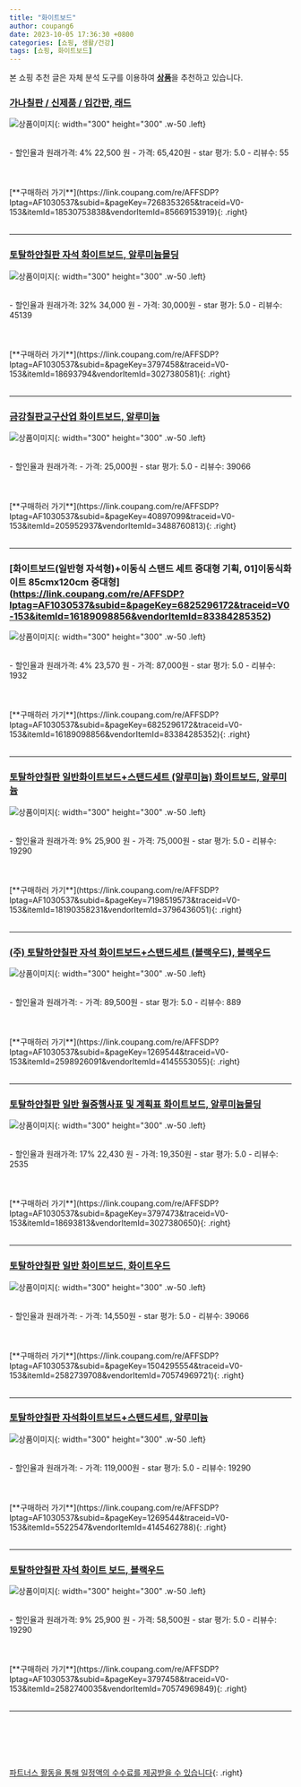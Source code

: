 ```yaml
---
title: "화이트보드"
author: coupang6
date: 2023-10-05 17:36:30 +0800
categories: [쇼핑, 생활/건강]
tags: [쇼핑, 화이트보드]
---
```


본 쇼핑 추천 글은 자체 분석 도구를 이용하여 [**상품**](https://link.coupang.com/a/bao1ui)을 추천하고 있습니다.

### [가나칠판 / 신제품 / 입간판, 래드](https://link.coupang.com/re/AFFSDP?lptag=AF1030537&subid=&pageKey=7268353265&traceid=V0-153&itemId=18530753838&vendorItemId=85669153919)

![상품이미지](https://thumbnail10.coupangcdn.com/thumbnails/remote/230x230ex/image/vendor_inventory/3bdd/9bd29977e7d89f1240f386101391bb130930ee99a32c8f209c4646325e35.jpg){: width="300" height="300" .w-50 .left}


<br>
- 할인율과 원래가격: 4%  22,500   원
- 가격: 65,420원
- star 평가: 5.0
- 리뷰수: 55
<br>
<br>
<br>
<br>
[**구매하러 가기**](https://link.coupang.com/re/AFFSDP?lptag=AF1030537&subid=&pageKey=7268353265&traceid=V0-153&itemId=18530753838&vendorItemId=85669153919){: .right}
<br>
<br>

---

### [토탈하얀칠판 자석 화이트보드, 알루미늄몰딩](https://link.coupang.com/re/AFFSDP?lptag=AF1030537&subid=&pageKey=3797458&traceid=V0-153&itemId=18693794&vendorItemId=3027380581)

![상품이미지](https://thumbnail6.coupangcdn.com/thumbnails/remote/230x230ex/image/retail/images/1842435154474575-7e94bee2-f2a6-42e3-a1ba-acc8c2488837.jpg){: width="300" height="300" .w-50 .left}


<br>
- 할인율과 원래가격: 32%  34,000   원
- 가격: 30,000원
- star 평가: 5.0
- 리뷰수: 45139
<br>
<br>
<br>
<br>
[**구매하러 가기**](https://link.coupang.com/re/AFFSDP?lptag=AF1030537&subid=&pageKey=3797458&traceid=V0-153&itemId=18693794&vendorItemId=3027380581){: .right}
<br>
<br>

---

### [금강칠판교구산업 화이트보드, 알루미늄](https://link.coupang.com/re/AFFSDP?lptag=AF1030537&subid=&pageKey=40897099&traceid=V0-153&itemId=205952937&vendorItemId=3488760813)

![상품이미지](https://thumbnail7.coupangcdn.com/thumbnails/remote/230x230ex/image/retail/images/634281728255044-1969da9b-2bc0-44d2-b88b-2918c98e7b14.jpg){: width="300" height="300" .w-50 .left}


<br>
- 할인율과 원래가격: 
- 가격: 25,000원
- star 평가: 5.0
- 리뷰수: 39066
<br>
<br>
<br>
<br>
[**구매하러 가기**](https://link.coupang.com/re/AFFSDP?lptag=AF1030537&subid=&pageKey=40897099&traceid=V0-153&itemId=205952937&vendorItemId=3488760813){: .right}
<br>
<br>

---

### [화이트보드(일반형 자석형)+이동식 스탠드 세트 중대형 기획, 01]이동식화이트 85cmx120cm 중대형](https://link.coupang.com/re/AFFSDP?lptag=AF1030537&subid=&pageKey=6825296172&traceid=V0-153&itemId=16189098856&vendorItemId=83384285352)

![상품이미지](https://thumbnail6.coupangcdn.com/thumbnails/remote/230x230ex/image/vendor_inventory/255e/c96b0593f6ea75efcc0f2dd74dc2bd2f029d0ca1caa759a88c68fc1a2150.jpeg){: width="300" height="300" .w-50 .left}


<br>
- 할인율과 원래가격: 4%  23,570   원
- 가격: 87,000원
- star 평가: 5.0
- 리뷰수: 1932
<br>
<br>
<br>
<br>
[**구매하러 가기**](https://link.coupang.com/re/AFFSDP?lptag=AF1030537&subid=&pageKey=6825296172&traceid=V0-153&itemId=16189098856&vendorItemId=83384285352){: .right}
<br>
<br>

---

### [토탈하얀칠판 일반화이트보드+스탠드세트 (알루미늄) 화이트보드, 알루미늄](https://link.coupang.com/re/AFFSDP?lptag=AF1030537&subid=&pageKey=7198519573&traceid=V0-153&itemId=18190358231&vendorItemId=3796436051)

![상품이미지](https://thumbnail6.coupangcdn.com/thumbnails/remote/230x230ex/image/vendor_inventory/2bcd/4e408a6729d19c4fea6bb0851bcb2e7020bbad3dd3dc2bf7355d247b3ebc.jpg){: width="300" height="300" .w-50 .left}


<br>
- 할인율과 원래가격: 9%  25,900   원
- 가격: 75,000원
- star 평가: 5.0
- 리뷰수: 19290
<br>
<br>
<br>
<br>
[**구매하러 가기**](https://link.coupang.com/re/AFFSDP?lptag=AF1030537&subid=&pageKey=7198519573&traceid=V0-153&itemId=18190358231&vendorItemId=3796436051){: .right}
<br>
<br>

---

### [(주) 토탈하얀칠판 자석 화이트보드+스탠드세트 (블랙우드), 블랙우드](https://link.coupang.com/re/AFFSDP?lptag=AF1030537&subid=&pageKey=1269544&traceid=V0-153&itemId=2598926091&vendorItemId=4145553055)

![상품이미지](https://thumbnail9.coupangcdn.com/thumbnails/remote/230x230ex/image/vendor_inventory/c8d1/250fa70036b5ca80d5735b2b1d2be940b3e0d607852b880d42b36bc34ede.jpg){: width="300" height="300" .w-50 .left}


<br>
- 할인율과 원래가격: 
- 가격: 89,500원
- star 평가: 5.0
- 리뷰수: 889
<br>
<br>
<br>
<br>
[**구매하러 가기**](https://link.coupang.com/re/AFFSDP?lptag=AF1030537&subid=&pageKey=1269544&traceid=V0-153&itemId=2598926091&vendorItemId=4145553055){: .right}
<br>
<br>

---

### [토탈하얀칠판 일반 월중행사표 및 계획표 화이트보드, 알루미늄몰딩](https://link.coupang.com/re/AFFSDP?lptag=AF1030537&subid=&pageKey=3797473&traceid=V0-153&itemId=18693813&vendorItemId=3027380650)

![상품이미지](https://thumbnail7.coupangcdn.com/thumbnails/remote/230x230ex/image/retail/images/262625713042477-44a3c980-3b7c-4969-a9e2-1b843cafee64.jpg){: width="300" height="300" .w-50 .left}


<br>
- 할인율과 원래가격: 17%  22,430   원
- 가격: 19,350원
- star 평가: 5.0
- 리뷰수: 2535
<br>
<br>
<br>
<br>
[**구매하러 가기**](https://link.coupang.com/re/AFFSDP?lptag=AF1030537&subid=&pageKey=3797473&traceid=V0-153&itemId=18693813&vendorItemId=3027380650){: .right}
<br>
<br>

---

### [토탈하얀칠판 일반 화이트보드, 화이트우드](https://link.coupang.com/re/AFFSDP?lptag=AF1030537&subid=&pageKey=1504295554&traceid=V0-153&itemId=2582739708&vendorItemId=70574969721)

![상품이미지](https://thumbnail9.coupangcdn.com/thumbnails/remote/230x230ex/image/retail/images/2020/04/23/9/9/a762262e-b442-4b31-b8e3-78ba72caa6b1.jpg){: width="300" height="300" .w-50 .left}


<br>
- 할인율과 원래가격: 
- 가격: 14,550원
- star 평가: 5.0
- 리뷰수: 39066
<br>
<br>
<br>
<br>
[**구매하러 가기**](https://link.coupang.com/re/AFFSDP?lptag=AF1030537&subid=&pageKey=1504295554&traceid=V0-153&itemId=2582739708&vendorItemId=70574969721){: .right}
<br>
<br>

---

### [토탈하얀칠판 자석화이트보드+스탠드세트, 알루미늄](https://link.coupang.com/re/AFFSDP?lptag=AF1030537&subid=&pageKey=1269544&traceid=V0-153&itemId=5522547&vendorItemId=4145462788)

![상품이미지](https://thumbnail10.coupangcdn.com/thumbnails/remote/230x230ex/image/vendor_inventory/4070/c3ee5bac4e12519c2e6d3ed527fba9747c0dcd1b18ed4fb4a651748a7c22.jpg){: width="300" height="300" .w-50 .left}


<br>
- 할인율과 원래가격: 
- 가격: 119,000원
- star 평가: 5.0
- 리뷰수: 19290
<br>
<br>
<br>
<br>
[**구매하러 가기**](https://link.coupang.com/re/AFFSDP?lptag=AF1030537&subid=&pageKey=1269544&traceid=V0-153&itemId=5522547&vendorItemId=4145462788){: .right}
<br>
<br>

---

### [토탈하얀칠판 자석 화이트 보드, 블랙우드](https://link.coupang.com/re/AFFSDP?lptag=AF1030537&subid=&pageKey=3797458&traceid=V0-153&itemId=2582740035&vendorItemId=70574969849)

![상품이미지](https://thumbnail6.coupangcdn.com/thumbnails/remote/230x230ex/image/retail/images/4370305911819135-dad86a91-3324-412d-a648-816958868f2d.jpg){: width="300" height="300" .w-50 .left}


<br>
- 할인율과 원래가격: 9%  25,900   원
- 가격: 58,500원
- star 평가: 5.0
- 리뷰수: 19290
<br>
<br>
<br>
<br>
[**구매하러 가기**](https://link.coupang.com/re/AFFSDP?lptag=AF1030537&subid=&pageKey=3797458&traceid=V0-153&itemId=2582740035&vendorItemId=70574969849){: .right}
<br>
<br>

---
<br><br><br><br><br> [파트너스 활동을 통해 일정액의 수수료를 제공받을 수 있습니다](https://link.coupang.com/a/bao1ui){: .right}